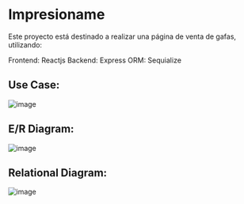 # Impresioname
Este proyecto está destinado a realizar una página de venta de gafas, utilizando:

Frontend: Reactjs
Backend: Express
ORM: Sequialize

## Use Case:
![image](https://github.com/AlejandroCruzPulido/Project/assets/118463976/ba5a5b07-957a-4c2a-9986-d6c63e356287)

## E/R Diagram:
![image](https://github.com/AlejandroCruzPulido/Project/assets/118463976/cdf92ab9-5ff2-48f5-a81c-3f929e14d1b4)

## Relational Diagram:
![image](https://github.com/AlejandroCruzPulido/Project/assets/118463976/5c9f97d6-c8cb-4e94-96eb-ba1c57834d39)

